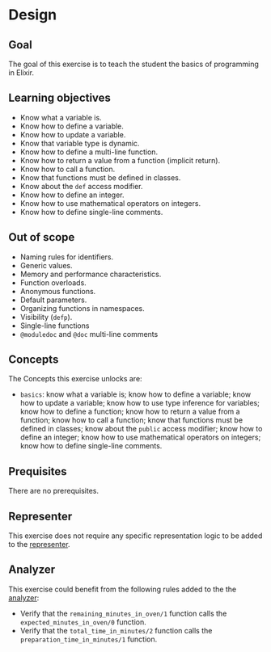 # Design

## Goal

The goal of this exercise is to teach the student the basics of programming in Elixir.

## Learning objectives

- Know what a variable is.
- Know how to define a variable.
- Know how to update a variable.
- Know that variable type is dynamic.
- Know how to define a multi-line function.
- Know how to return a value from a function (implicit return).
- Know how to call a function.
- Know that functions must be defined in classes.
- Know about the `def` access modifier.
- Know how to define an integer.
- Know how to use mathematical operators on integers.
- Know how to define single-line comments.

## Out of scope

- Naming rules for identifiers.
- Generic values.
- Memory and performance characteristics.
- Function overloads.
- Anonymous functions.
- Default parameters.
- Organizing functions in namespaces.
- Visibility (`defp`).
- Single-line functions
- `@moduledoc` and `@doc` multi-line comments

## Concepts

The Concepts this exercise unlocks are:

- `basics`: know what a variable is; know how to define a variable; know how to update a variable; know how to use type inference for variables; know how to define a function; know how to return a value from a function; know how to call a function; know that functions must be defined in classes; know about the `public` access modifier; know how to define an integer; know how to use mathematical operators on integers; know how to define single-line comments.

## Prequisites

There are no prerequisites.

## Representer

This exercise does not require any specific representation logic to be added to the [representer][representer].

## Analyzer

This exercise could benefit from the following rules added to the the [analyzer][analyzer]:

- Verify that the `remaining_minutes_in_oven/1` function calls the `expected_minutes_in_oven/0` function.
- Verify that the `total_time_in_minutes/2` function calls the `preparation_time_in_minutes/1` function.

[analyzer]: https://github.com/exercism/elixir-analyzer
[representer]: https://github.com/exercism/elixir-representer
